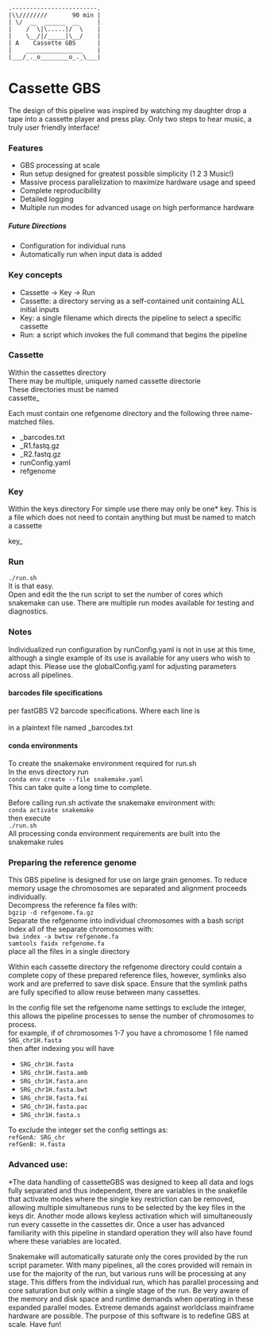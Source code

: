 
    .------------------------.
    |\\////////       90 min |
    | \/  __  ______  __     |
    |    /  \|\.....|/  \    |
    |    \__/|/_____|\__/    |
    | A    Cassette GBS      |
    |    ________________    |
    |___/_._o________o_._\___|




# Cassette GBS

The design of this pipeline was inspired by watching my daughter drop a tape into a cassette player and press play. Only two steps to hear music, a truly user friendly interface! 

### Features
- GBS processing at scale
- Run setup designed for greatest possible simplicity (1 2 3 Music!)
- Massive process parallelization to maximize hardware usage and speed
- Complete reproducibility
- Detailed logging
- Multiple run modes for advanced usage on high performance hardware
##### Future Directions
- Configuration for individual runs
- Automatically run when input data is added

### Key concepts
- Cassette -> Key -> Run
- Cassette: a directory serving as a self-contained unit containing ALL initial inputs
- Key: a single filename which directs the pipeline to select a specific cassette
- Run: a script which invokes the full command that begins the pipeline

### Cassette
Within the cassettes directory  
There may be multiple, uniquely named cassette directorie  
These directories must be named  
cassette_<runName>  

Each must contain one refgenome directory and the following three name-matched files.  

- <runName>_barcodes.txt
- <runName>_R1.fastq.gz
- <runName>_R2.fastq.gz
- runConfig.yaml
- refgenome

### Key
Within the keys directory
For simple use there may only be one* key. This is a file which does not need to contain anything but must be named to match a cassette  
  
key_<runName>  

### Run
`./run.sh`  
It is that easy.  
Open and edit the the run script to set the number of cores which snakemake can use. There are multiple run modes available for testing and diagnostics. 

### Notes
Individualized run configuration by runConfig.yaml is not in use at this time, although a single example of its use is available for any users who wish to adapt this. Please use the globalConfig.yaml for adjusting parameters across all pipelines. 

#### barcodes file specifications
per fastGBS V2 barcode specifications. Where each line is  
<barcode><tab><varietyName><newline>  
in a plaintext file named <runName>_barcodes.txt

#### conda environments

To create the snakemake environment required for run.sh  
In the envs directory run  
`conda env create --file snakemake.yaml`  
This can take quite a long time to complete. 

Before calling run.sh activate the snakemake environment with:  
`conda activate snakemake`  
then execute  
`./run.sh`  
All processing conda environment requirements are built into the snakemake rules

### Preparing the reference genome
This GBS pipeline is designed for use on large grain genomes. To reduce memory usage the chromosomes are separated and alignment proceeds individually.  
Decompress the reference fa files with:  
`bgzip -d refgenome.fa.gz`  
Separate the refgenome into individual chromosomes with a bash script  
Index all of the separate chromosomes with:  
`bwa index -a bwtsw refgenome.fa`  
`samtools faidx refgenome.fa`  
place all the files in a single directory  
  
Within each cassette directory the refgenome directory could contain a complete copy of these prepared reference files, however, symlinks also work and are preferred to save disk space. Ensure that the symlink paths are fully specified to allow reuse between many cassettes.  
  
In the config file set the refgenome name settings to exclude the integer, this allows the pipeline processes to sense the number of chromosomes to process.  
for example, if of chromosomes 1-7 you have a chromosome 1 file named  
`SRG_chr1H.fasta`  
then after indexing you will have  

- `SRG_chr1H.fasta`
- `SRG_chr1H.fasta.amb`
- `SRG_chr1H.fasta.ann`
- `SRG_chr1H.fasta.bwt`
- `SRG_chr1H.fasta.fai`
- `SRG_chr1H.fasta.pac`
- `SRG_chr1H.fasta.s`

To exclude the integer set the config settings as:  
`refGenA: SRG_chr`  
`refGenB: H.fasta`

### Advanced use:
*The data handling of cassetteGBS was designed to keep all data and logs fully separated and thus independent, there are variables in the snakefile that activate modes where the single key restriction can be removed, allowing multiple simultaneous runs to be selected by the key files in the keys dir. Another mode allows keyless activation which will simultaneously run every cassette in the cassettes dir. Once a user has advanced familiarity with this pipeline in standard operation they will also have found where these variables are located.  
  
Snakemake will automatically saturate only the cores provided by the run script parameter. With many pipelines, all the cores provided will remain in use for the majority of the run, but various runs will be processing at any stage. This differs from the individual run, which has parallel processing and core saturation but only within a single stage of the run. Be very aware of the memory and disk space and runtime demands when operating in these expanded parallel modes. Extreme demands against worldclass mainframe hardware are possible. The purpose of this software is to redefine GBS at scale. Have fun!
